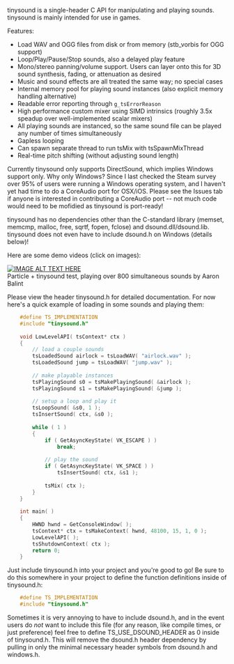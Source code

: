 tinysound is a single-header C API for manipulating and playing sounds. tinysound is mainly intended for use in games.

Features:
- Load WAV and OGG files from disk or from memory (stb_vorbis for OGG support)
- Loop/Play/Pause/Stop sounds, also a delayed play feature
- Mono/stereo panning/volume support. Users can layer onto this for 3D sound synthesis, fading, or attenuation as desired
- Music and sound effects are all treated the same way; no special cases
- Internal memory pool for playing sound instances (also explicit memory handling alternative)
- Readable error reporting through `g_tsErrorReason`
- High performance custom mixer using SIMD intrinsics (roughly 3.5x speadup over well-implemented scalar mixers)
- All playing sounds are instanced, so the same sound file can be played any number of times simultaneously
- Gapless looping
- Can spawn separate thread to run tsMix with tsSpawnMixThread
- Real-time pitch shifting (without adjusting sound length)

Currently tinysound only supports DirectSound, which implies Windows support only. Why only Windows? Since I last checked the Steam survey over 95% of users were running a Windows operating system, and I haven't yet had time to do a CoreAudio port for OSX/iOS. Please see the Issues tab if anyone is interested in contributing a CoreAudio port -- not much code would need to be mofidied as tinysound is port-ready!

tinysound has no dependencies other than the C-standard library (memset, memcmp, malloc, free, sqrtf, fopen, fclose) and dsound.dll/dsound.lib. tinysound does not even have to include dsound.h on Windows (details below)!

Here are some demo videos (click on images):

[![IMAGE ALT TEXT HERE](https://img.youtube.com/vi/GyPvcsHFQMQ/0.jpg)](https://www.youtube.com/watch?v=GyPvcsHFQMQ)  
Particle + tinysound test, playing over 800 simultaneous sounds by Aaron Balint

Please view the header tinysound.h for detailed documentation. For now here's a quick example of loading in some sounds and playing them:

```c++
    #define TS_IMPLEMENTATION
    #include "tinysound.h"
    
    void LowLevelAPI( tsContext* ctx )
    {
        // load a couple sounds
        tsLoadedSound airlock = tsLoadWAV( "airlock.wav" );
        tsLoadedSound jump = tsLoadWAV( "jump.wav" );
    
        // make playable instances
        tsPlayingSound s0 = tsMakePlayingSound( &airlock );
        tsPlayingSound s1 = tsMakePlayingSound( &jump );
    
        // setup a loop and play it
        tsLoopSound( &s0, 1 );
        tsInsertSound( ctx, &s0 );
    
        while ( 1 )
        {
            if ( GetAsyncKeyState( VK_ESCAPE ) )
                break;
    
            // play the sound
            if ( GetAsyncKeyState( VK_SPACE ) )
                tsInsertSound( ctx, &s1 );
    
            tsMix( ctx );
        }
    }
    
    int main( )
    {
        HWND hwnd = GetConsoleWindow( );
        tsContext* ctx = tsMakeContext( hwnd, 48100, 15, 1, 0 );
        LowLevelAPI( );
        tsShutdownContext( ctx );
        return 0;
    }
```

Just include tinysound.h into your project and you're good to go! Be sure to do this somewhere in your project to define the function definitions inside of tinysound.h:

```c++
    #define TS_IMPLEMENTATION
    #include "tinysound.h"
```

Sometimes it is very annoying to have to include dsound.h, and in the event users do *not* want to include this file (for any reason, like compile times, or just preference) feel free to define TS_USE_DSOUND_HEADER as 0 inside of tinysound.h. This will remove the dsound.h header dependency by pulling in only the minimal necessary header symbols from dsound.h and windows.h.
